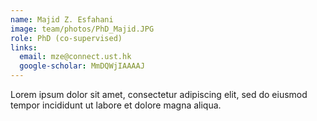 ```yaml
---
name: Majid Z. Esfahani
image: team/photos/PhD_Majid.JPG
role: PhD (co-supervised)
links:
  email: mze@connect.ust.hk
  google-scholar: MmDQWjIAAAAJ
---
```


Lorem ipsum dolor sit amet, consectetur adipiscing elit, sed do eiusmod tempor incididunt ut labore et dolore magna aliqua.
